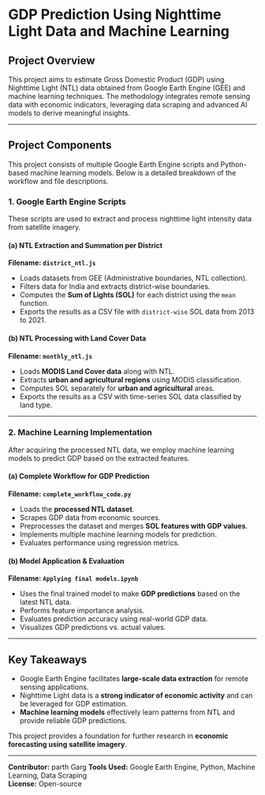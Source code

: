 # **GDP Prediction Using Nighttime Light Data and Machine Learning**

## **Project Overview**
This project aims to estimate Gross Domestic Product (GDP) using Nighttime Light (NTL) data obtained from Google Earth Engine (GEE) and machine learning techniques. The methodology integrates remote sensing data with economic indicators, leveraging data scraping and advanced AI models to derive meaningful insights.

---

## **Project Components**
This project consists of multiple Google Earth Engine scripts and Python-based machine learning models. Below is a detailed breakdown of the workflow and file descriptions.

### **1. Google Earth Engine Scripts**
These scripts are used to extract and process nighttime light intensity data from satellite imagery.

#### **(a) NTL Extraction and Summation per District**  
**Filename: `district_ntl.js`**  
- Loads datasets from GEE (Administrative boundaries, NTL collection).  
- Filters data for India and extracts district-wise boundaries.  
- Computes the **Sum of Lights (SOL)** for each district using the `mean` function.
- Exports the results as a CSV file with `district-wise` SOL data from 2013 to 2021.  

#### **(b) NTL Processing with Land Cover Data**  
**Filename: `monthly_ntl.js`**  
- Loads **MODIS Land Cover data** along with NTL.
- Extracts **urban and agricultural regions** using MODIS classification.
- Computes SOL separately for **urban and agricultural** areas.
- Exports the results as a CSV with time-series SOL data classified by land type.

---

### **2. Machine Learning Implementation**
After acquiring the processed NTL data, we employ machine learning models to predict GDP based on the extracted features.

#### **(a) Complete Workflow for GDP Prediction**  
**Filename: `complete_workflow_code.py`**  
- Loads the **processed NTL dataset**.
- Scrapes GDP data from economic sources.
- Preprocesses the dataset and merges **SOL features with GDP values**.
- Implements multiple machine learning models for prediction.
- Evaluates performance using regression metrics.

#### **(b) Model Application & Evaluation**  
**Filename: `Applying final models.ipynb`**  
- Uses the final trained model to make **GDP predictions** based on the latest NTL data.
- Performs feature importance analysis.
- Evaluates prediction accuracy using real-world GDP data.
- Visualizes GDP predictions vs. actual values.

---

## **Key Takeaways**
- Google Earth Engine facilitates **large-scale data extraction** for remote sensing applications.
- Nighttime Light data is a **strong indicator of economic activity** and can be leveraged for GDP estimation.
- **Machine learning models** effectively learn patterns from NTL and provide reliable GDP predictions.

This project provides a foundation for further research in **economic forecasting using satellite imagery**.

---

**Contributor:** parth Garg
**Tools Used:** Google Earth Engine, Python, Machine Learning, Data Scraping  
**License:** Open-source